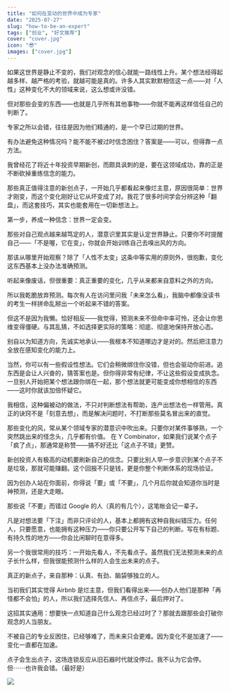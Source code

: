 ```yaml
---
title: "如何在变动的世界中成为专家"
date: "2025-07-27"
slug: "how-to-be-an-expert"
tags: ["创业", "好文推荐"]
cover: "cover.jpg"
icon: "😎"
images: ["cover.jpg"]
---
```

如果这世界是静止不变的，我们对观念的信心就能一路线性上升。某个想法经得起越多样、越严格的考验，就越可能是真的。许多人其实默默相信这一点——对「人性」这种变化不大的领域来说，这么想或许没错。



但对那些会变的东西——也就是几乎所有其他事物——你就不能再这样信任自己的判断了。



专家之所以会错，往往是因为他们精通的，是一个早已过期的世界。



有办法避免这种情况吗？能不能不被过时信念困住？答案是——可以，但得靠一点方法。



我曾经花了将近十年投资早期新创，而颇具讽刺的是，要在这领域成功，靠的正是不断砍掉重练信念的能力。



那些真正值得注意的新创点子，一开始几乎都看起来像烂主意，原因很简单：世界才刚变，而这个变化刚好让它从坏变成了对。我花了很多时间学会分辨这种「翻盘」，而这套技巧，其实也能套用在一切新想法上。



第一步，养成一种信念：世界一定会变。



那些对自己观点越来越笃定的人，潜意识里其实是认定世界静止。只要你不时提醒自己——「不是喔，它在变」，你就会开始训练自己去嗅出风的方向。



那该从哪里开始观察？除了「人性不太变」这条中等实用的原则外，很抱歉，变化这东西基本上没办法准确预测。



听起来像废话，但很重要：真正重要的变化，几乎从来都来自意料之外的方向。



所以我乾脆放弃预测。每次有人在访问里问我「未来怎么看」，我脑中都像没读书的考生一样拼命乱掰出一个听起来不错的答案。



但这不是因为我懒。恰好相反——我觉得，预测未来不但命中率可怜，还会让你思维变得僵硬。与其乱猜，不如选择更实际的策略：彻底、彻底地保持开放心态。



别自以为知道方向，先诚实地承认——我根本不知道哪边才是对的。然后把注意力全放在感知变化的能力上。



当然，你可以有一些假设性想法。它们会稍微绑住你没错，但也会驱动你前进。追东西是会让人兴奋的，猜答案也是。但你得非常有纪律，不让这些假设变成执念。
一旦别人开始把某个想法跟你绑在一起，那个想法就更可能变成你想相信的东西——这时你就该加倍怀疑它。



我相信，这种偏被动的做法，不只对判断想法有帮助，连产出想法也一样管用。真正的诀窍不是「刻意去想」，而是解决问题时，不打断那些莫名冒出来的直觉。



那些变化的风，常从某个领域专家的潜意识中吹出来。只要你对某件事够熟，一个突然跳出来的怪念头，几乎都有价值。
在 Y Combinator，如果我们说某个点子「疯了点」，那通常是称赞——搞不好还比「这点子不错」更赞。



新创投资人有极高的动机要刷新自己的信念。只要比别人早一步意识到某个点子不是垃圾，那就可能赚翻。这个回报不只是钱，更是你整个判断体系的现场验证。



因为创办人站在你面前，你得说「要」或「不要」，几个月后你就会知道你当时是神预测，还是大走眼。



那些说「不要」而错过 Google 的人（真的有几个），这笔帐会记一辈子。



凡是对想法要「下注」而非只评论的人，基本上都拥有这种自我纠错压力。任何人，只要愿意，也能拥有这种压力——你只要公开写下自己的判断。写在有标题、有持久性的地方——你会比闲聊时在意得多。



另一个我很常用的技巧：一开始先看人，不先看点子。虽然我们无法预测未来的点子长什么样，但我很能预测什么样的人会生出未来的点子。



真正的新点子，来自那种：认真、有劲、脑袋够独立的人。



当初我们其实觉得 Airbnb 是烂主意，但我们看得出来——创办人他们是那种「再怪都不会怕」的人，所以我们选择先信人、再信点子，最后押对了。



这招其实通用：想要快一点知道自己什么观念已经过时了？那就去跟那些会打破你观念的人当朋友。



不被自己的专业反困住，已经够难了，而未来只会更难。因为变化不是加速了——变化一直都在加速。



点子会生出点子，这场连锁反应从旧石器时代就没停过。我不认为它会停。
但⋯⋯也许我会错。（最好是）




![](https://prod-files-secure.s3.us-west-2.amazonaws.com/112d0858-5090-4d34-a606-b75eb8d65fd2/46476355-9cf3-4e99-9b7a-3531bc426380/1000202064.png?X-Amz-Algorithm=AWS4-HMAC-SHA256&X-Amz-Content-Sha256=UNSIGNED-PAYLOAD&X-Amz-Credential=ASIAZI2LB4664DPHPRNH%2F20250910%2Fus-west-2%2Fs3%2Faws4_request&X-Amz-Date=20250910T054342Z&X-Amz-Expires=3600&X-Amz-Security-Token=IQoJb3JpZ2luX2VjEHoaCXVzLXdlc3QtMiJGMEQCIBJZkFgnqAsljUJ59m48%2BAG9rPFKCdOAerhITMLThootAiBCuhZBQaCVyhjMgeZDje1EPp1qXfQsVAy%2BV1dkr9vqPyqIBAjj%2F%2F%2F%2F%2F%2F%2F%2F%2F%2F8BEAAaDDYzNzQyMzE4MzgwNSIMFlSpgIM%2Bf6HxDnfAKtwDUw4uJcstPix3kTSbVh8sEENmVKJK7%2FRg0Cn5LMhgTC6OH5bogi738TmF%2BeWsxiUdwpCVS5IEJZYEcaf5ERYV9oNv6xFv0BToEU3i4ZZ6%2FxzWNda3QRLfcFEe%2F6xQ2%2BwtoiOoqGs%2BI9nzo8xCz8Z8pSsIb%2Fnsyki7cYEp3RsvViFS5JQhoEmTnSnwSivbA9M4Aep3R1Ye8u5sfmx1ZUiz7oHkIghycZXYXBjWyK3NvAV0%2FXtmayKnoHb7%2FyHHCK58wsbFQDtCcxMK9gbHTRuhqJCzAJgy1gIfnw4KgpJW8RG16ToUqqnPrnL6%2FTLbIM51tlaNTVm9niQfFKqLWRH4INWJLcQT1GRBAdkpOFMfdCM9yN9KrY2QN0XIH5asXDdAWn02nhjeoMLPqmEcweSMaMB%2FuJCYYkouuMZe7kp45tStWqe5hH5iBTZRBO9c99DQfx2DPrC9CUxKcxqB8%2ByhyN80bQYdBMx6l7xKG5VHqCHzgZj65B56qKWg5Ip4x%2BxbJfH0lDO%2B9oy4uGcQ%2FjR%2FiFBVoQOGopUnD3qqEu7f0DjrlgiSB%2B6utuiheMZYJ%2BxO23Df9N9pSWuwVvkHzdd7D6MwtdEKDc1OmGY6QUKMn7%2Fsa2tynZC%2FXF5%2FVOMw57WDxgY6pgH%2FljehexYRr7qTZQ%2Ben8QlCC052t3OFiavi2Lrt1K2NsGg6Uf77tX7KEqnEo8h2TTMQAoi66tvTwL%2F9dyYaUy%2By8%2BN2S%2F%2ByZ%2BmtXlJH9C6uKYDGArcSs629%2FKqXXDwsgyfJw7X5X4wJcC2flkgu0zWnkMd14s4TymX%2FwK5cgxUsrOV5JWVUPKTTIJXjIbYhL3pQPVEJhjKKRAhx9Rk14o7a2meYIgj&X-Amz-Signature=53a278bff06c3feef1cbdf37e5f6e0a86ee06cab1927063ba2e004d318b36404&X-Amz-SignedHeaders=host&x-amz-checksum-mode=ENABLED&x-id=GetObject)

